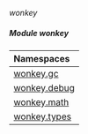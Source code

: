 _wonkey_
##### Module wonkey

| Namespaces
|:---
| [wonkey.gc](wonkey-gc.md)
| [wonkey.debug](wonkey-debug.md)
| [wonkey.math](wonkey-math.md)
| [wonkey.types](wonkey-types.md)
